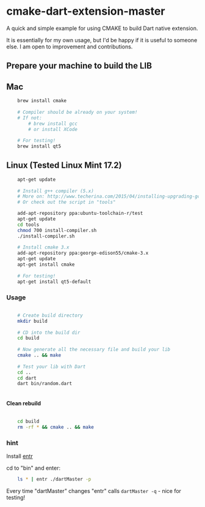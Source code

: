 # cmake-dart-extension-master
A quick and simple example for using CMAKE to build Dart native extension.

It is essentially for my own usage, but I'd be happy if it is useful to someone else.
I am open to improvement and contributions.

## Prepare your machine to build the LIB
## Mac
```bash
    brew install cmake
    
    # Compiler should be already on your system!
    # If not:
        # brew install gcc
        # or install XCode
        
    # For testing!
    brew install qt5
```

## Linux (Tested Linux Mint 17.2)
```bash
    apt-get update
    
    # Install g++ compiler (5.x) 
    # More on: http://www.techerina.com/2015/04/installing-upgrading-gcc-in-ubuntu-linuxmint-machine.html
    # Or check out the script in "tools"

    add-apt-repository ppa:ubuntu-toolchain-r/test
    apt-get update
    cd tools
    chmod 700 install-compiler.sh
    ./install-compiler.sh
    
    # Install cmake 3.x
    add-apt-repository ppa:george-edison55/cmake-3.x
    apt-get update
    apt-get install cmake
                    
    # For testing!
    apt-get install qt5-default
```

### Usage

```bash

    # Create build directory
    mkdir build
    
    # CD into the build dir
    cd build
    
    # Now generate all the necessary file and build your lib 
    cmake .. && make
    
    # Test your lib with Dart
    cd ..
    cd dart
    dart bin/random.dart
    
```
#### Clean rebuild

```bash

    cd build
    rm -rf * && cmake .. && make
```     
    
    
### hint
Install [entr](http://entrproject.org/)  

cd to "bin" and enter:
```bash
    ls * | entr ./dartMaster -p
```
Every time "dartMaster" changes "entr" calls `dartMaster -q` - nice for testing!
     
